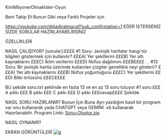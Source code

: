 KimMilyonerOlmakIster-Oyun 

Beni Takip Et Bunun Gibi veya Farklı Projeler için

https://youtube.com/@kadiratmaca1?sub_confirmation=1
EĞER İSTERSENİZ SİZDE SORULAR HAZIRLAYABİLİRSİNİZ 

ÖZELLİKLERİ





NASIL ÇALIŞIYOR?
[sorular]:££££
#1 Soru:
Jeolojik haritalar hangi tür bilgileri göstermek için kullanılır?
£££A) Yer şekillerini £££B) Yer altı kaynaklarını £££C) İklim verilerini £££D) Nüfus dağılımını £££B££££
.
.
#13 Soru:
Bir jeolojik harita üzerinde kullanılan çizgiler genellikle neyi gösterir?
£££A) Yer altı kaynaklarını £££B) Nüfus yoğunluğunu £££C) Yer şekillerini £££D) Bitki örtüsünü £££C££££

BU şekide soru.txt şeklinde en fazla 13 ve en az 13 soru tutuyor 
#1 soru  £££ A şıkkı £££ B şıkkı £££ C şıkkı £££ D şıkkı £££cevap££££
Şekilde 

NASIL SORU HAZIRLANIR?
Bunun İçin Buna Ayrı yazdığım basit bir program var onu kullanarak yada CHATGPT veya GEMİNİ .vb kullanarak Hazırlanabilir.
Program Linki:
[Soru+Oluştur.zip](https://github.com/Kadir-Atmaca/KimMilyonerOlmakIster-Oyun/files/15447070/Soru%2BOlustur.zip)

NASIL OYNANIR?

EKRAN GÖRÜNTÜLERİ
![g](https://github.com/Kadir-Atmaca/KimMilyonerOlmakIster-Oyun/assets/152689373/f82d6b35-f388-47ec-807d-42723d4a8337)





